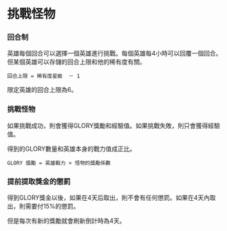 # 挑戰怪物

### 回合制

英雄每個回合可以選擇一個英雄進行挑戰。每個英雄每4小時可以回覆一個回合。但某個英雄可以存儲的回合上限和他的稀有度有關。

```text
回合上限 = 稀有度星級  － 1
```

限定英雄的回合上限為6。

### 挑戰怪物

如果挑戰成功，則會獲得GLORY獎勵和經驗值。如果挑戰失敗，則只會獲得經驗值。

得到的GLORY數量和英雄本身的戰力值成正比。

```text
GLORY 獎勵 = 英雄戰力 × 怪物的獎勵係數
```

### 提前提取獎金的懲罰

得到GLORY獎金以後，如果在4天后取出，則不會有任何懲罰。如果在4天內取出，則需要付15%的懲罰。

但是每次有新的獎勵就會刷新倒計時為4天。

